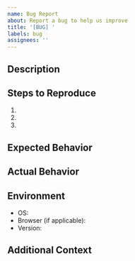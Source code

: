```yaml
---
name: Bug Report
about: Report a bug to help us improve
title: '[BUG] '
labels: bug
assignees: ''
---
```


## Description
<!-- Clear description of the bug -->

## Steps to Reproduce
1. 
2. 
3. 

## Expected Behavior
<!-- What should happen -->

## Actual Behavior
<!-- What actually happens -->

## Environment
- OS:
- Browser (if applicable):
- Version:

## Additional Context
<!-- Add any other context about the problem here -->
